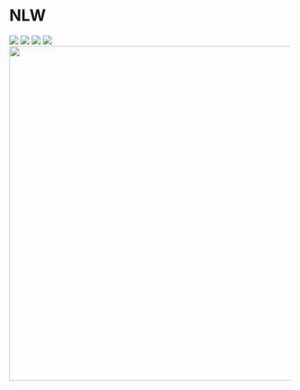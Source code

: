 # NLW

<img src="https://i.imgur.com/yGXe3TX.png"/>

<img src="https://i.imgur.com/KH1kBUK.png"/>

<img src="https://i.imgur.com/WTIwpeq.png"/>

<img src="https://i.imgur.com/Y9Nj0pg.png"/>

<img src="https://i.imgur.com/UAJCdHU.png" height="600"/>